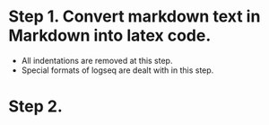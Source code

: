 # Step 1. Convert markdown text in Markdown into latex code.
- All indentations are removed at this step.
- Special formats of logseq are dealt with in this step.

# Step 2. 